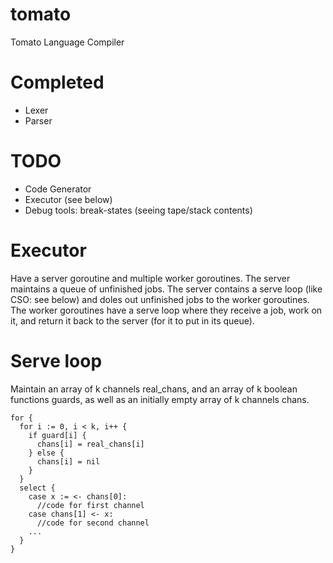 # tomato
Tomato Language Compiler

# Completed
- Lexer
- Parser

# TODO
- Code Generator
- Executor (see below)
- Debug tools: break-states (seeing tape/stack contents)

# Executor
Have a server goroutine and multiple worker goroutines. The server maintains a queue of unfinished jobs. The server contains a serve loop (like CSO: see below) and doles out unfinished jobs to the worker goroutines. The worker goroutines have a serve loop where they receive a job, work on it, and return it back to the server (for it to put in its queue). 

# Serve loop
Maintain an array of k channels real_chans, and an array of k boolean functions guards, as well as an initially empty array of k channels chans.

```
for {
  for i := 0, i < k, i++ {
    if guard[i] {
      chans[i] = real_chans[i]
    } else {
      chans[i] = nil
    }
  }
  select {
    case x := <- chans[0]:
      //code for first channel
    case chans[1] <- x:
      //code for second channel      
    ...
  }
}
